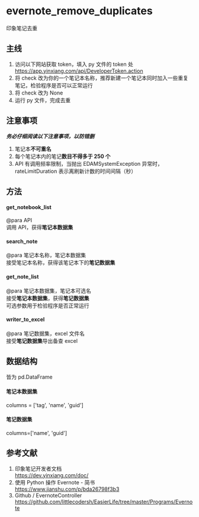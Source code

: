 # evernote_remove_duplicates
印象笔记去重  
## 主线
1. 访问以下网站获取 token，填入 py 文件的 token 处  
https://app.yinxiang.com/api/DeveloperToken.action
2. 将 check 改为你的一个笔记本名称，推荐新建一个笔记本同时加入一些重复笔记，检验程序是否可以正常运行
3. 将 check 改为 None
4. 运行 py 文件，完成去重
## 注意事项
***务必仔细阅读以下注意事项，以防错删***
1. 笔记本**不可重名**
2. 每个笔记本内的笔记**数目不得多于 250 个**
3. API 有调用频率限制，当抛出 EDAMSystemException 异常时，rateLimitDuration 表示离刷新计数的时间间隔（秒）
## 方法
#### get_notebook_list
@para API  
调用 API，获得**笔记本数据集**
#### search_note
@para 笔记本名称，笔记本数据集  
接受笔记本名称，获得该笔记本下的**笔记数据集**
#### get_note_list
@para 笔记本数据集，笔记本可选名  
接受**笔记本数据集**，获得**笔记数据集**  
可选参数用于检验程序是否正常运行
#### writer_to_excel
@para 笔记数据集，excel 文件名  
接受**笔记数据集**导出备查 excel
## 数据结构
皆为 pd.DataFrame
#### 笔记本数据集
columns = ['tag', 'name', 'guid']
#### 笔记数据集
columns=['name', 'guid']
## 参考文献
1. 印象笔记开发者文档  
https://dev.yinxiang.com/doc/  
2. 使用 Python 操作 Evernote - 简书  
https://www.jianshu.com/p/bda26798f3b3  
3. Github / EvernoteController  
https://github.com/littlecodersh/EasierLife/tree/master/Programs/Evernote  
